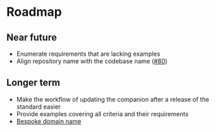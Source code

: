 # Roadmap

## Near future

* Enumerate requirements that are lacking examples
* Align repository name with the codebase name ([#80](https://github.com/publiccodenet/community-implementation-guide-standard/issues/80))

## Longer term

* Make the workflow of updating the companion after a release of the standard easier
* Provide examples covering all criteria and their requirements
* [Bespoke domain name](https://github.com/publiccodenet/community-implementation-guide-standard/issues/81)
